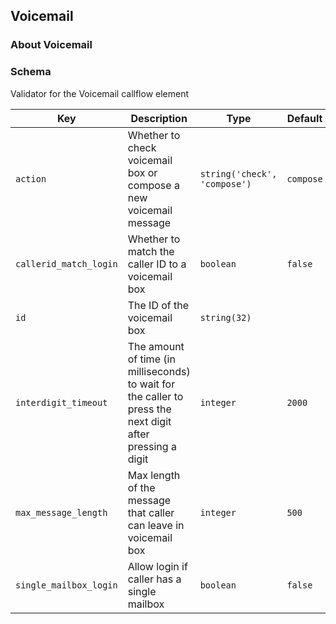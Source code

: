 ## Voicemail

### About Voicemail

### Schema

Validator for the Voicemail callflow element

Key | Description | Type | Default | Required
--- | ----------- | ---- | ------- | --------
`action` | Whether to check voicemail box or compose a new voicemail message | `string('check', 'compose')` | `compose` | `false`
`callerid_match_login` | Whether to match the caller ID to a voicemail box | `boolean` | `false` | `false`
`id` | The ID of the voicemail box | `string(32)` |   | `false`
`interdigit_timeout` | The amount of time (in milliseconds) to wait for the caller to press the next digit after pressing a digit | `integer` | `2000` | `false`
`max_message_length` | Max length of the message that caller can leave in voicemail box | `integer` | `500` | `false`
`single_mailbox_login` | Allow login if caller has a single mailbox | `boolean` | `false` | `false`

